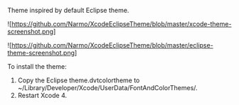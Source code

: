 Theme inspired by default Eclipse theme.

![https://github.com/Narmo/XcodeEclipseTheme/blob/master/xcode-theme-screenshot.png]

![https://github.com/Narmo/XcodeEclipseTheme/blob/master/eclipse-theme-screenshot.png]

To install the theme:

1. Copy the Eclipse theme.dvtcolortheme to ~/Library/Developer/Xcode/UserData/FontAndColorThemes/.
2. Restart Xcode 4.
